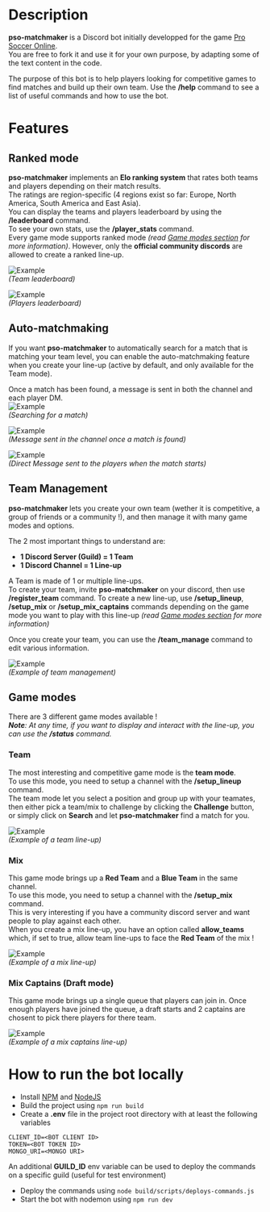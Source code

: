 # Description
**pso-matchmaker** is a Discord bot initially developped for the game [Pro Soccer Online](https://store.steampowered.com/app/1583320/Pro_Soccer_Online/).
<br>You are free to fork it and use it for your own purpose, by adapting some of the text content in the code.

The purpose of this bot is to help players looking for competitive games to find matches and build up their own team.
Use the **/help** command to see a list of useful commands and how to use the bot.

# Features

## Ranked mode
**pso-matchmaker** implements an **Elo ranking system** that rates both teams and players depending on their match results.<br>
The ratings are region-specific (4 regions exist so far: Europe, North America, South America and East Asia).<br>
You can display the teams and players leaderboard by using the **/leaderboard** command.<br>
To see your own stats, use the **/player_stats** command.<br>
Every game mode supports ranked mode *(read [Game modes section](#game-modes) for more information)*. However, only the **official community discords** are allowed to create a ranked line-up. 

![Example](./doc/images/leaderboard_teams.png)<br>
*(Team leaderboard)*

![Example](./doc/images/leaderboard_players.png)<br>
*(Players leaderboard)*

## Auto-matchmaking
If you want **pso-matchmaker** to automatically search for a match that is matching your team level, you can enable the auto-matchmaking feature when you create your line-up (active by default, and only available for the Team mode).

Once a match has been found, a message is sent in both the channel and each player DM.<br>
![Example](./doc/images/search.png)<br>
*(Searching for a match)*

![Example](./doc/images/match_ready.png)<br>
*(Message sent in the channel once a match is found)*

![Example](./doc/images/match_ready_dm.png)<br>
*(Direct Message sent to the players when the match starts)*

## Team Management
**pso-matchmaker** lets you create your own team (wether it is competitive, a group of friends or a community !), and then manage it with many game modes and options.

The 2 most important things to understand are:
- **1 Discord Server (Guild) = 1 Team** 
- **1 Discord Channel = 1 Line-up**

A Team is made of 1 or multiple line-ups.<br>
To create your team, invite **pso-matchmaker** on your discord, then use **/register_team** command.
To create a new line-up, use **/setup_lineup**, **/setup_mix** or **/setup_mix_captains** commands depending on the game mode you want to play with this line-up *(read [Game modes section](#game-modes) for more information)*

Once you create your team, you can use the **/team_manage** command to edit various information.

![Example](./doc/images/team_manage.png)<br>
*(Example of team management)*

## Game modes
There are 3 different game modes available !<br>
***Note**: At any time, if you want to display and interact with the line-up, you can use the **/status** command.*

### Team
The most interesting and competitive game mode is the **team mode**.<br>
To use this mode, you need to setup a channel with the **/setup_lineup** command.<br>
The team mode let you select a position and group up with your teamates, then either pick a team/mix to challenge by clicking the **Challenge** button, or simply click on **Search** and let **pso-matchmaker** find a match for you.

![Example](./doc/images/game_mode_team.png)<br>
*(Example of a team line-up)*

### Mix
This game mode brings up a **Red Team** and a **Blue Team** in the same channel.<br>
To use this mode, you need to setup a channel with the **/setup_mix** command.<br>
This is very interesting if you have a community discord server and want people to play against each other.<br>
When you create a mix line-up, you have an option called **allow_teams** which, if set to true, allow team line-ups to face the **Red Team** of the mix !

![Example](./doc/images/game_mode_mix.png)<br>
*(Example of a mix line-up)*

### Mix Captains (Draft mode)
This game mode brings up a single queue that players can join in. Once enough players have joined the queue, a draft starts and 2 captains are chosent to pick there players for there team.

![Example](./doc/images/game_mode_captains.png)<br>
*(Example of a mix captains line-up)*

# How to run the bot locally
- Install [NPM](https://www.npmjs.com/) and [NodeJS](https://nodejs.org/en/)
- Build the project using `npm run build`
- Create a **.env** file in the project root directory with at least the following variables
```
CLIENT_ID=<BOT CLIENT ID>
TOKEN=<BOT TOKEN ID>
MONGO_URI=<MONGO URI>
```
An additional **GUILD_ID** env variable can be used to deploy the commands on a specific guild (useful for test environment)
- Deploy the commands using `node build/scripts/deploys-commands.js`
- Start the bot with nodemon using `npm run dev`